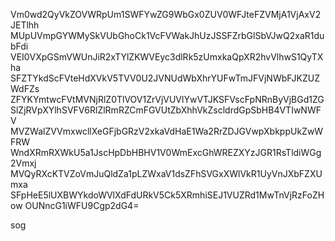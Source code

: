 Vm0wd2QyVkZOVWRpUm1SWFYwZG9WbGx0ZUV0WFJteFZVMjA1VjAxV2JETlhh
MUpUVmpGYWMySkVUbGhoCk1VcFVWakJhUzJSSFZrbGlSbVJwQ2xaR1dubFdi
VEI0VXpGSmVWUnJiR2xTYlZKWVEyc3dlRk5zUmxkaQpXR2hvVlhwS1QyTXha
SFZTYkdScFVteHdXVkV5TVV0U2JVNUdWbXhrYUFwTmJFVjNWbFJKZUZWdFZs
ZFYKYmtwcFVtMVNjRlZ0TlVOV1ZrVjVUVlYwVTJKSFVscFpNRnByVjBGd1ZG
SlZjRVpXYlhSVFV6RlZlRmRZCmFGVUtZbXhhVkZscldrdGpSbHB4VTIwNWFV
MVZWalZVVmxwcllXeGFjbGRzV2xkaVdHaE1Wa2RrZDJGVwpXbkppUkZwWFRW
WndXRmRXWkU5a1JscHpDbHBHV1V0WmExcGhWREZXYzJGR1RsTldiWGg2Vmxj
MVQyRXcKTVZoVmJuQldZa1pLZWxaV1dsZFhSVGxXWlVkR1UyVnJXbFZXUmxa
SFpHeE5lUXBWYkdoWVlXdFdURkV5Ck5XRmhiSEJ1VUZRd1MwTnVjRzFoZHow
OUNncG1iWFU9Cgp2dG4=

sog
